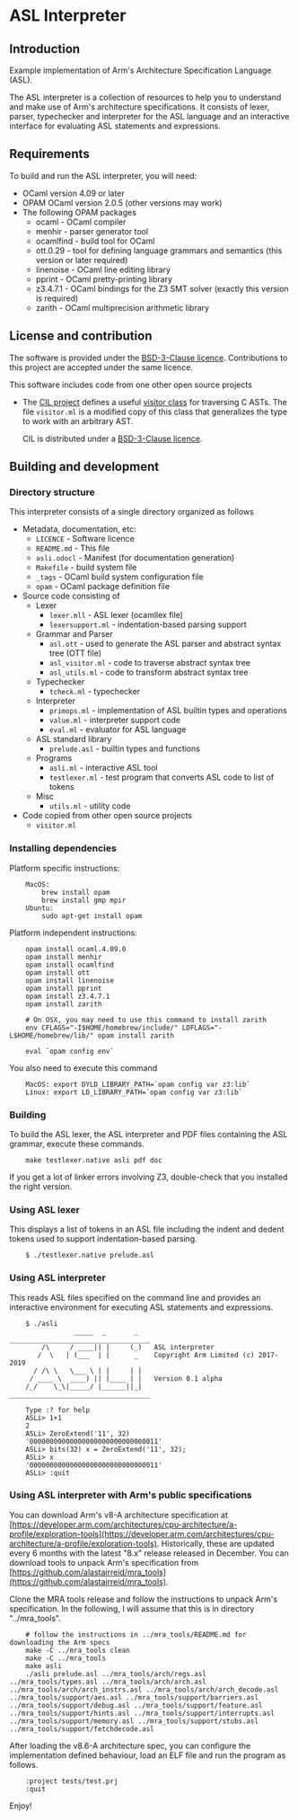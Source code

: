 # ASL Interpreter

## Introduction

Example implementation of Arm's Architecture Specification Language (ASL).

The ASL interpreter is a collection of resources to help you to
understand and make use of Arm's architecture specifications.
It consists of lexer, parser, typechecker and interpreter for the ASL language
and an interactive interface for evaluating ASL statements and expressions.

## Requirements

To build and run the ASL interpreter, you will need:

  * OCaml version 4.09 or later
  * OPAM OCaml version 2.0.5 (other versions may work)
  * The following OPAM packages
      * ocaml     - OCaml compiler
      * menhir    - parser generator tool
      * ocamlfind - build tool for OCaml
      * ott.0.29  - tool for defining language grammars and semantics (this version or later required)
      * linenoise - OCaml line editing library
      * pprint    - OCaml pretty-printing library
      * z3.4.7.1  - OCaml bindings for the Z3 SMT solver (exactly this version is required)
      * zarith    - OCaml multiprecision arithmetic library

## License and contribution

The software is provided under the [BSD-3-Clause licence](https://spdx.org/licenses/BSD-3-Clause.html).
Contributions to this project are accepted under the same licence.

This software includes code from one other open source projects

 * The [CIL project](https://people.eecs.berkeley.edu/~necula/cil/)
   defines a useful
   [visitor class](https://github.com/cil-project/cil/blob/936b04103eb573f320c6badf280e8bb17f6e7b26/src/cil.ml#L931)
   for traversing C ASTs.
   The file `visitor.ml` is a modified copy of this class that generalizes
   the type to work with an arbitrary AST.

   CIL is distributed under a [BSD-3-Clause licence](https://github.com/cil-project/cil/blob/develop/LICENSE).


## Building and development

### Directory structure

This interpreter consists of a single directory organized as follows

  * Metadata, documentation, etc:
      * `LICENCE`             - Software licence
      * `README.md`           - This file
      * `asli.odocl`          - Manifest (for documentation generation)
      * `Makefile`            - build system file
      * `_tags`               - OCaml build system configuration file
      * `opam`                - OCaml package definition file
  * Source code consisting of
      * Lexer
          * `lexer.mll`       - ASL lexer (ocamllex file)
          * `lexersupport.ml` - indentation-based parsing support
      * Grammar and Parser
          * `asl.ott`         - used to generate the ASL parser and abstract syntax tree (OTT file)
          * `asl_visitor.ml`  - code to traverse abstract syntax tree
          * `asl_utils.ml`    - code to transform abstract syntax tree
      * Typechecker
          * `tcheck.ml`       - typechecker
      * Interpreter
          * `primops.ml`      - implementation of ASL builtin types and operations
          * `value.ml`        - interpreter support code
          * `eval.ml`         - evaluator for ASL language
      * ASL standard library
          * `prelude.asl`     - builtin types and functions
      * Programs
          * `asli.ml`         - interactive ASL tool
          * `testlexer.ml`    - test program that converts ASL code to list of tokens
      * Misc
          * `utils.ml`        - utility code
  * Code copied from other open source projects
      * `visitor.ml`


### Installing dependencies

Platform specific instructions:
```
    MacOS:
        brew install opam
        brew install gmp mpir
    Ubuntu:
        sudo apt-get install opam
```

Platform independent instructions:

```
    opam install ocaml.4.09.0
    opam install menhir
    opam install ocamlfind
    opam install ott
    opam install linenoise
    opam install pprint
    opam install z3.4.7.1
    opam install zarith

    # On OSX, you may need to use this command to install zarith
    env CFLAGS="-I$HOME/homebrew/include/" LDFLAGS="-L$HOME/homebrew/lib/" opam install zarith

    eval `opam config env`
```

You also need to execute this command

```
    MacOS: export DYLD_LIBRARY_PATH=`opam config var z3:lib`
    Linux: export LD_LIBRARY_PATH=`opam config var z3:lib`
```


### Building

To build the ASL lexer, the ASL interpreter and PDF files containing the ASL
grammar, execute these commands.

```
    make testlexer.native asli pdf doc
```

If you get a lot of linker errors involving Z3, double-check that you installed
the right version.

### Using ASL lexer

This displays a list of tokens in an ASL file including the indent
and dedent tokens used to support indentation-based parsing.

```
    $ ./testlexer.native prelude.asl
```

### Using ASL interpreter

This reads ASL files specified on the command line and
provides an interactive environment for executing ASL
statements and expressions.

```
    $ ./asli
                _____  _       _    ___________________________________
        /\     / ____|| |     (_)   ASL interpreter
       /  \   | (___  | |      _    Copyright Arm Limited (c) 2017-2019
      / /\ \   \___ \ | |     | |
     / ____ \  ____) || |____ | |   Version 0.1 alpha
    /_/    \_\|_____/ |______||_|   ___________________________________

    Type :? for help
    ASLi> 1+1
    2
    ASLi> ZeroExtend('11', 32)
    '00000000000000000000000000000011'
    ASLi> bits(32) x = ZeroExtend('11', 32);
    ASLi> x
    '00000000000000000000000000000011'
    ASLi> :quit
```

### Using ASL interpreter with Arm's public specifications

You can download Arm's v8-A architecture specification at
[https://developer.arm.com/architectures/cpu-architecture/a-profile/exploration-tools](https://developer.arm.com/architectures/cpu-architecture/a-profile/exploration-tools).
Historically, these are updated every 6 months with the latest "8.x" release
released in December.
You can download tools to unpack Arm's specification from
[https://github.com/alastairreid/mra_tools](https://github.com/alastairreid/mra_tools).

Clone the MRA tools release and follow the instructions to unpack Arm's
specification.
In the following, I will assume that this is in directory "../mra_tools".

```
    # follow the instructions in ../mra_tools/README.md for downloading the Arm specs
    make -C ../mra_tools clean
    make -C ../mra_tools
    make asli
    ./asli prelude.asl ../mra_tools/arch/regs.asl ../mra_tools/types.asl ../mra_tools/arch/arch.asl ../mra_tools/arch/arch_instrs.asl ../mra_tools/arch/arch_decode.asl ../mra_tools/support/aes.asl ../mra_tools/support/barriers.asl ../mra_tools/support/debug.asl ../mra_tools/support/feature.asl ../mra_tools/support/hints.asl ../mra_tools/support/interrupts.asl ../mra_tools/support/memory.asl ../mra_tools/support/stubs.asl ../mra_tools/support/fetchdecode.asl
```

After loading the v8.6-A architecture spec, you can configure the
implementation defined behaviour, load an ELF file and run the
program as follows.
```
    :project tests/test.prj
    :quit
```


Enjoy!

